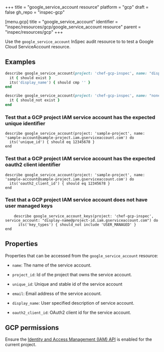 +++
title = "google_service_account resource"
platform = "gcp"
draft = false
gh_repo = "inspec-gcp"

[menu.gcp]
title = "google_service_account"
identifier = "inspec/resources/gcp/google_service_account resource"
parent = "inspec/resources/gcp"
+++

Use the `google_service_account` InSpec audit resource to to test a Google Cloud ServiceAccount resource.

## Examples

```ruby
describe google_service_account(project: 'chef-gcp-inspec', name: "display-name@project-id.iam.gserviceaccount.com") do
  it { should exist }
  its('display_name') { should cmp '' }
end

describe google_service_account(project: 'chef-gcp-inspec', name: "nonexistent@project-id.iam.gserviceaccount.com") do
  it { should_not exist }
end
```

### Test that a GCP project IAM service account has the expected unique identifier

    describe google_service_account(project: 'sample-project', name: 'sample-account@sample-project.iam.gserviceaccount.com') do
      its('unique_id') { should eq 12345678 }
    end

### Test that a GCP project IAM service account has the expected oauth2 client identifier

    describe google_service_account(project: 'sample-project', name: 'sample-account@sample-project.iam.gserviceaccount.com') do
      its('oauth2_client_id') { should eq 12345678 }
    end

### Test that a GCP project IAM service account does not have user managed keys

		describe google_service_account_keys(project: 'chef-gcp-inspec', service_account: "display-name@project-id.iam.gserviceaccount.com") do
		  its('key_types') { should_not include 'USER_MANAGED' }
    end

## Properties

Properties that can be accessed from the `google_service_account` resource:


  * `name`: The name of the service account.

  * `project_id`: Id of the project that owns the service account.

  * `unique_id`: Unique and stable id of the service account

  * `email`: Email address of the service account.

  * `display_name`: User specified description of service account.

  * `oauth2_client_id`: OAuth2 client id for the service account.


## GCP permissions

Ensure the [Identity and Access Management (IAM) API](https://console.cloud.google.com/apis/library/iam.googleapis.com/) is enabled for the current project.
